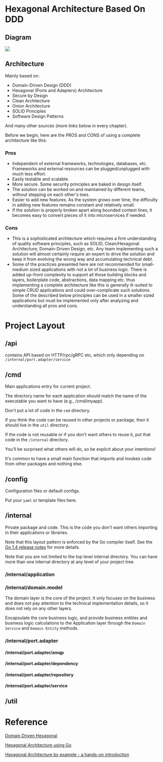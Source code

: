 # Hexagonal Architecture Based On DDD

## Diagram
![](https://github.com/Sairyss/domain-driven-hexagon/raw/master/assets/images/DomainDrivenHexagon.png)

## Architecture

Mainly based on:

- Domain-Driven Design (DDD)
- Hexagonal (Ports and Adapters) Architecture
- Secure by Design
- Clean Architecture
- Onion Architecture
- SOLID Principles
- Software Design Patterns

And many other sources (more links below in every chapter).

Before we begin, here are the PROS and CONS of using a complete architecture like this:

### Pros

- Independent of external frameworks, technologies, databases, etc. Frameworks and external resources can be plugged/unplugged with much less effort.
- Easily testable and scalable.
- More secure. Some security principles are baked in design itself.
- The solution can be worked on and maintained by different teams, without stepping on each other's toes.
- Easier to add new features. As the system grows over time, the difficulty in adding new features remains constant and relatively small.
- If the solution is properly broken apart along bounded context lines, it becomes easy to convert pieces of it into microservices if needed.

### Cons

- This is a sophisticated architecture which requires a firm understanding of quality software principles, such as SOLID, Clean/Hexagonal Architecture, Domain-Driven Design, etc. Any team implementing such a solution will almost certainly require an expert to drive the solution and keep it from evolving the wrong way and accumulating technical debt.
- Some of the practices presented here are not recommended for small-medium sized applications with not a lot of business logic. There is added up-front complexity to support all those building blocks and layers, boilerplate code, abstractions, data mapping etc. thus implementing a complete architecture like this is generally ill-suited to simple CRUD applications and could over-complicate such solutions. Some of the described below principles can be used in a smaller sized applications but must be implemented only after analyzing and understanding all pros and cons.


# Project Layout

## /api
contains API based on HTTP/rpc/gRPC etc, which only depending on `/internal/port.adapter/service`

## /cmd
Main applications entry for current project.

The directory name for each application should match the name of the executable you want to have (e.g., /cmd/myapp).

Don't put a lot of code in the `cmd` directory.

If you think the code can be reused in other projects or package, then it should live in the `util` directory.

If the code is not reusable or if you don't want others to reuse it, put that code in the `/internal` directory.

You'll be surprised what others will do, so be explicit about your intentions!

It's common to have a small main function that imports and invokes code from other packages and nothing else.

## /config
Configuration files or default configs.

Put your `yaml` or template files here.

## /internal
Private package and code. This is the code you don't want others importing in their applications or libraries.

Note that this layout pattern is enforced by the Go compiler itself. See the [Go 1.4 release notes](https://go.dev/doc/go1.4#internalpackages) for more details.

Note that you are not limited to the top level internal directory. You can have more than one internal directory at any level of your project tree.

### /internal/application

### /internal/domain.model
The domain layer is the core of the project. It only focuses on the business and does not pay attention to the technical implementation details, so it does not rely on any other layers.

Encapsulate the core business logic, and provide business entities and business logic calculations to the Application layer through the `Domain Service` and `Domain Entity` methods.


### /internal/port.adapter

#### /internal/port.adapter/amqp

#### /internal/port.adapter/dependency

#### /internal/port.adapter/repository

#### /internal/port.adapter/service

## /util

# Reference
[Domain Driven Hexagonal](https://github.com/Sairyss/domain-driven-hexagon)

[Hexagonal Architecture using Go](https://cgarciarosales97.medium.com/hexagonal-architecture-using-go-fiber-b2925fd677b5)

[Hexagonal Architecture by example - a hands-on introduction](https://blog.allegro.tech/2020/05/hexagonal-architecture-by-example.html)